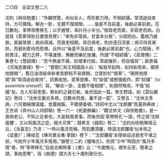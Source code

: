 二○四　全梁文卷二八

沈約《與徐勉書》：“外觀傍覽，尚似全人，而形骸力用，不相綜攝，常須過自束持，方可僶俛。解衣一卧，支體不復相關。……後差不及前差，後劇必甚前劇。百日數旬，革帶常應移孔；以手握臂，率計月小半分。”按寫老而衰，非寫老而病。白居易《答夢得秋日書懷見寄》：“幸免非常病，甘當本分衰”，分疏明白。蓋病乃變故，衰屬常規；病尚得減，而衰老相期，與日俱老，則亦逐日添衰；病可待其漸除，而衰則愈待而愈積。此所以“後差不及前差，後劇必甚前劇”也。心力頽唐，不耐貫注，體力乏弊，不堪運使，懈散而樂於放慵，所謂“不相綜攝”。《高僧傳》二集卷七《慧韶傳》：“吾今無處不痛，如壞車行路，常欲摧折，但自强耳”；裴景福《河海崑崙録》卷一：“嘗聞仁和王相國語人曰：‘每我早起時，如持新雨傘，硬將他撑開’”，舊日油漆紙傘新者皆膠粘不易撑開，立譬妙於“壞車”。“硬將他撑開”與“常須過自束持”，詞異收放，意等提撕，均“自强”或勉强振作，即“綜攝”（to assemble oneself）耳。“解衣一卧，支體不復相關”，則頽然嗒焉，不復“綜攝”矣。古人形容老態，尠如約之親切者。後世因此一篇，孳生野語，如《雲仙雜記》卷四：“沈休文羸劣多病，日數米而食，羹不過一筯”，又卷五：“沈休文多病，六月猶綿帽温爐，食薑椒飯，不爾便委頓。”詩詞中尤以“沈郎腰”爲濫熟典故；王世貞《弇州山人四部稿》卷一六一《宛委餘編》：“觀沈休文《與徐勉書》，是一衰病老公、不知止足者也，大是殺風景事。而後世因‘革帶移孔’一語，呼之爲‘沈郎瘦腰’，又以爲風流之症，極大可笑”；錢希言《戲瑕》卷二：“沈約向徐勉陳情云云，《法喜志》乃言：‘一時以風流見稱，而肌腰清癯，時語沈郎腰瘦’似未核之《梁書》”；陳祖范《陳司業全集·掌録》卷下：“‘沈郎腰瘦’本隱侯自述衰老不堪之狀，今訛作少年風月多情用。”據卷三二約《懺悔文》，則其“少年”時固亦“風月多情”者，特“革帶移孔”自是古稀時事；《書》云：“今歲開元，禮年云至，懸車之請，事由恩奪”，指《曲禮》謂大夫七十歲則致仕也。